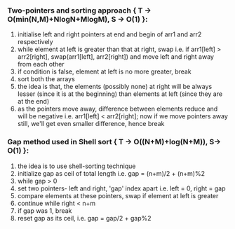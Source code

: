 ### Two-pointers and sorting approach { T -> O(min(N,M)+NlogN+MlogM), S -> O(1) }:
1. initialise left and right pointers at end and begin of arr1 and arr2 respectively
2. while element at left is greater than that at right, swap i.e. if arr1[left] > arr2[right], swap(arr1[left], arr2[right]) and move left and right away from each other
3. if condition is false, element at left is no more greater, break
4. sort both the arrays
5. the idea is that, the elements (possibly none) at right will be always lesser (since it is at the beginning) than elements at left (since they are at the end)
6. as the pointers move away, difference between elements reduce and will be negative i.e. arr1[left] < arr2[right]; now if we move pointers away still, we'll get even smaller difference, hence break

### Gap method used in Shell sort { T -> O((N+M)+log(N+M)), S-> O(1) }:
1. the idea is to use shell-sorting technique
2. initialize gap as ceil of total length i.e. gap = (n+m)/2 + (n+m)%2
3. while gap > 0
4. set two pointers- left and right, 'gap' index apart i.e. left = 0, right = gap
5. compare elements at these pointers, swap if element at left is greater
6. continue while right < n+m
7. if gap was 1, break
8. reset gap as its ceil, i.e. gap = gap/2 + gap%2
